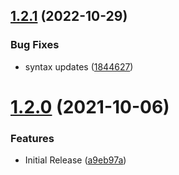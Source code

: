 ## [1.2.1](https://github.com/CoCreate-app/CoCreate-boilerplate/compare/v1.2.0...v1.2.1) (2022-10-29)


### Bug Fixes

* syntax updates ([1844627](https://github.com/CoCreate-app/CoCreate-boilerplate/commit/1844627e8461412f96989e8f4c00657771cc5135))

# [1.2.0](https://github.com/CoCreate-app/CoCreate-boilerplate/compare/v1.1.1...v1.2.0) (2021-10-06)


### Features

* Initial Release ([a9eb97a](https://github.com/CoCreate-app/CoCreate-boilerplate/commit/a9eb97a8adc059a5c51416cce1ef13add5ec736a))
